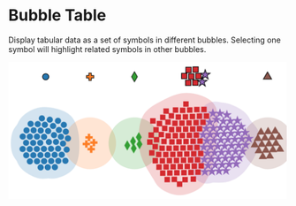 # Bubble Table

Display tabular data as a set of symbols in different bubbles. Selecting one symbol will highlight related symbols in other bubbles.

![Screenshot](screenshot.png)